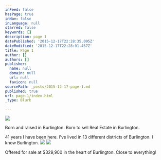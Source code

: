 ```yaml
---
inFeed: false
hasPage: true
inNav: false
inLanguage: null
starred: false
keywords: []
description: page 1
datePublished: '2015-12-17T22:28:35.095Z'
dateModified: '2015-12-17T22:28:01.457Z'
title: Page 1
author: []
authors: []
publisher:
  name: null
  domain: null
  url: null
  favicon: null
sourcePath: _posts/2015-12-17-page-1.md
published: true
url: page-1/index.html
_type: Blurb

---
```

![](https://the-grid-user-content.s3-us-west-2.amazonaws.com/f02d006b-9120-494b-9caa-6128749bc746.jpg)

Born and raised in Burlington. Born to sell Real Estate in Burlington.

41 years I have been here. I've lived in 13 different districts of Burlington. I know Burlington.
![](https://the-grid-user-content.s3-us-west-2.amazonaws.com/8019d190-71cf-4b17-a1a2-4b7ec0587e2b.jpg)
![](https://the-grid-user-content.s3-us-west-2.amazonaws.com/427b87c1-d596-4ebe-a00c-cd9c639e84bf.jpg)

Offered for sale at $329,900 in the heart of Burlington. Close to everything!